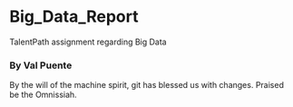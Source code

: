 # Big_Data_Report
TalentPath assignment regarding Big Data
### By Val Puente
By the will of the machine spirit, git has blessed us with changes. 
Praised be the Omnissiah.
